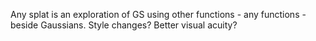 Any splat is an exploration of GS using other functions - any functions - beside Gaussians. 
Style changes? Better visual acuity?
